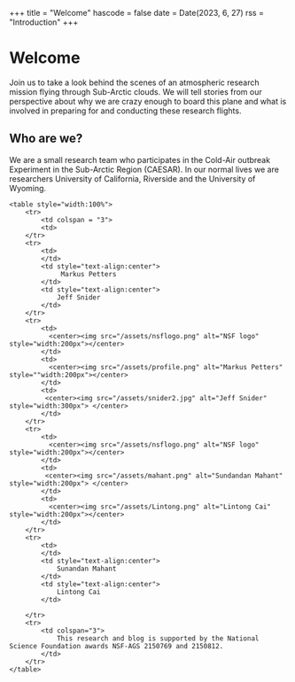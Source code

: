 +++
title = "Welcome"
hascode = false
date = Date(2023, 6, 27)
rss = "Introduction"
+++

# Welcome

Join us to take a look behind the scenes of an atmospheric research mission flying through Sub-Arctic clouds. We will tell stories from our perspective about why we are crazy enough to board this plane and what is involved in preparing for and conducting these research flights.

## Who are we?

We are a small research team who participates in the Cold-Air outbreak Experiment in the Sub-Arctic Region (CAESAR). In our normal lives we are researchers University of California, Riverside and the University of Wyoming.

~~~
<table style="width:100%">
    <tr>
        <td colspan = "3">
        <td>
    </tr>
    <tr>
        <td>    
        </td>
        <td style="text-align:center">
             Markus Petters  
        </td>
        <td style="text-align:center">
            Jeff Snider 
        </td>
    </tr>
    <tr>
        <td>
          <center><img src="/assets/nsflogo.png" alt="NSF logo" style="width:200px"></center>
        </td>
        <td>
          <center><img src="/assets/profile.png" alt="Markus Petters" style=""width:200px"></center>
        </td>
        <td>
         <center><img src="/assets/snider2.jpg" alt="Jeff Snider" style="width:300px"> </center>
        </td>
    </tr>
    <tr>
        <td>
          <center><img src="/assets/nsflogo.png" alt="NSF logo" style="width:200px"></center>
        </td>
        <td>
         <center><img src="/assets/mahant.png" alt="Sundandan Mahant" style="width:200px"> </center>
        </td>
        <td>
          <center><img src="/assets/Lintong.png" alt="Lintong Cai" style="width:200px"></center>
        </td>
    </tr>
    <tr>
        <td>    
        </td>
        <td style="text-align:center">
            Sunandan Mahant  
        </td>
        <td style="text-align:center">
            Lintong Cai
        </td>

    </tr>
    <tr>
        <td colspan="3">
            This research and blog is supported by the National Science Foundation awards NSF-AGS 2150769 and 2150812.
        </td>
    </tr>
</table>
~~~
